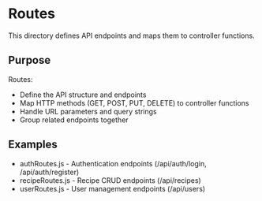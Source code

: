 # Routes

This directory defines API endpoints and maps them to controller functions.

## Purpose

Routes:
- Define the API structure and endpoints
- Map HTTP methods (GET, POST, PUT, DELETE) to controller functions
- Handle URL parameters and query strings
- Group related endpoints together

## Examples

- authRoutes.js - Authentication endpoints (/api/auth/login, /api/auth/register)
- recipeRoutes.js - Recipe CRUD endpoints (/api/recipes)
- userRoutes.js - User management endpoints (/api/users)